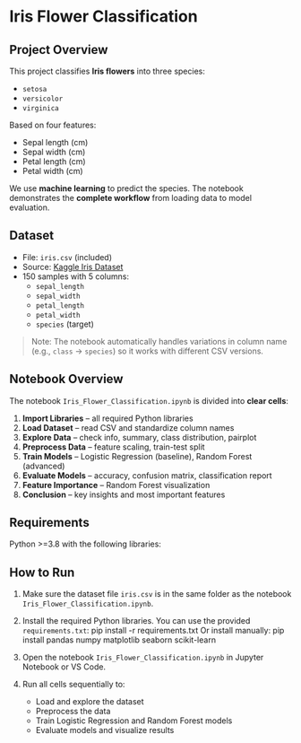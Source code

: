 # Iris Flower Classification

## Project Overview
This project classifies **Iris flowers** into three species:  
- `setosa`  
- `versicolor`  
- `virginica`  

Based on four features:  
- Sepal length (cm)  
- Sepal width (cm)  
- Petal length (cm)  
- Petal width (cm)  

We use **machine learning** to predict the species. The notebook demonstrates the **complete workflow** from loading data to model evaluation.


## Dataset
- File: `iris.csv` (included)  
- Source: [Kaggle Iris Dataset](https://www.kaggle.com/datasets/uciml/iris)  
- 150 samples with 5 columns:
  - `sepal_length`
  - `sepal_width`
  - `petal_length`
  - `petal_width`
  - `species` (target)

> Note: The notebook automatically handles variations in column name (e.g., `class` → `species`) so it works with different CSV versions.


## Notebook Overview
The notebook `Iris_Flower_Classification.ipynb` is divided into **clear cells**:

1. **Import Libraries** – all required Python libraries  
2. **Load Dataset** – read CSV and standardize column names  
3. **Explore Data** – check info, summary, class distribution, pairplot  
4. **Preprocess Data** – feature scaling, train-test split  
5. **Train Models** – Logistic Regression (baseline), Random Forest (advanced)  
6. **Evaluate Models** – accuracy, confusion matrix, classification report  
7. **Feature Importance** – Random Forest visualization  
8. **Conclusion** – key insights and most important features

## Requirements
Python >=3.8 with the following libraries:
## How to Run

1. Make sure the dataset file `iris.csv` is in the same folder as the notebook `Iris_Flower_Classification.ipynb`.

2. Install the required Python libraries. You can use the provided `requirements.txt`:
   pip install -r requirements.txt
   Or install manually:
   pip install pandas numpy matplotlib seaborn scikit-learn

3. Open the notebook `Iris_Flower_Classification.ipynb` in Jupyter Notebook or VS Code.

4. Run all cells sequentially to:
   - Load and explore the dataset
   - Preprocess the data
   - Train Logistic Regression and Random Forest models
   - Evaluate models and visualize results



